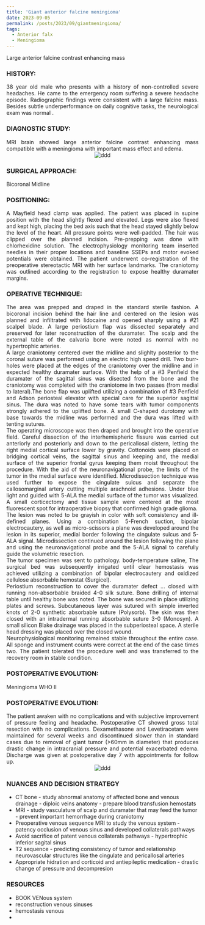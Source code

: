 ```yaml
---
title: 'Giant anterior falcine meningioma'
date: 2023-09-05
permalink: /posts/2023/09/giantmeningioma/
tags:
  - Anterior falx
  - Meningioma
---
```

Large anterior falcine contrast enhancing mass

### HISTORY: 
<div style="text-align: justify"> 38 year old male who presents with a history of non-controlled severe headaches. He came to the emergency room suffering a severe headache episode. Radiographic findings were consistent with a large falcine mass. Besides subtle underperformance on daily cognitive tasks, the neurological exam was normal . </div> 

### DIAGNOSTIC STUDY: 
<div style="text-align: justify"> MRI brain showed large anterior falcine contrast enhancing mass compatible with 
  a meningioma with important mass effect and edema. </div> 

<div align="center">
       <img src="https://lsainzvillalba.github.io/images/falcinemeningioma_pre.png" alt="ddd">
   </div>

### SURGICAL APPROACH:
Bicoronal Midline

### POSITIONING: 
<div style="text-align: justify"> A Mayfield head clamp was applied. The patient was placed in supine position 
  with the head slightly flexed and elevated. Legs were also flexed and kept high, placing the bed axis such that the head stayed slightly below the level of the heart. All pressure points were well-padded. The hair was clipped over the planned incision. 
  Pre-prepping was done with chlorhexidine solution. The electrophysiology monitoring team inserted needles in their proper locations and 
  baseline SSEPs and motor evoked potentials were obtained. The patient underwent co-registration of the 
  preoperative stereotactic MRI with her surface landmarks. The craniotomy was outlined according to the registration to expose healthy duramater margins.</div> 

### OPERATIVE TECHNIQUE:
<div style="text-align: justify"> The area was prepped and draped in the standard sterile fashion. A bicoronal incision behind the hair line and centered on the lesion was planned and infiltrated with lidocaine and opened sharply using a #21 scalpel blade. A large periostium flap was dissected separately and preserved for later reconstruction of the duramater. The scalp and the external table of the calvaria bone were noted as normal with no hypertrophic arteries.</div> 

<div style="text-align: justify"> A large craniotomy centered over the midline and slighlty posterior to the coronal suture was performed using an electric high speed drill. Two burr-holes were placed at the edges of the craniotomy over the midline and in expected healthy duramater surface. With the help of a  #3 Penfield the duramater of the sagittal sinus was disected from the bone and the craniotomy was completed with the craniotome in two passes (from medial to lateral).The bone flap was uplifted utilizing a combination of #3 Penfield and Adson periosteal elevator with special care for the superior sagittal sinus. The dura was noted to have some tears with tumor components strongly adhered to the uplifted bone. A small C-shaped durotomy with base towards the 
  midline was performed and the dura was lifted with tenting sutures. </div> 

<div style="text-align: justify"> The operating microscope was then draped and brought into the operative field. Careful dissection 
  of the interhemispheric fissure was carried out anteriorly and posteriorly and down to the pericallosal cistern, letting the right 
  medial cortical surface lower by gravity. Cottonoids were placed on bridging cortical veins, the sagittal sinus and keeping and, 
  the medial surface of the superior frontal gyrus keeping them moist throughout the procedure. With the aid of the neuronavigational 
  probe, the limits of the tumor in the medial surface were identified. Microdissection technique was used further to expose the 
  cingulate sulcus and separate the callosomarginal artery cutting multiple arachnoid adhesions.  Under blue light and guided with 5-ALA 
  the medial surface of the tumor was visualized. A small corticectomy and tissue sample were centered at the most fluorescent spot 
  for intraoperative biopsy that confirmed high grade glioma. </div> 

<div style="text-align: justify"> The lesion was noted to be grayish in color with soft consistency and ill-defined planes. 
  Using a combination 5-French suction, bipolar electrocautery, as well as micro-scissors a plane was developed around the lesion 
  in its superior, medial border following the cingulate sulcus and 5-ALA signal. Microdissection continued around the lesion 
  following the plane and using the neuronavigational probe and the 5-ALA signal to carefully guide the volumetric resection. </div> 

<div style="text-align: justify"> The tumor specimen was sent to pathology. body-temperature saline, The surgical bed was subsequently irrigated until clear hemostasis was achieved utilizing a 
  combination of bipolar electrocautery and oxidized cellulose absorbable hemostat (Surgicel). </div> 

<div style="text-align: justify"> Periostium reconstruction to cover the duramater defect ... closed with running non-absorbable braided 4-0 silk suture. 
  Bone drilling of internal table until healthy bone was noted. The bone was secured in place utilizing plates and screws. Subcutaneous layer was sutured with simple inverted 
  knots of 2-0 synthetic absorbable suture (Polysorb). The skin was then closed with an intradermal running absorbable suture 3-0 
  (Monosyn). A small silicon Blake drainage was placed in the subperiosteal space. A sterile head dressing was placed over the closed wound.</div> 

<div style="text-align: justify"> Neurophysiological monitoring remained stable throughout the entire case. All sponge and instrument counts were correct at the end of the case times two. The patient tolerated the procedure well and was transferred 
  to the recovery room in stable condition.</div> 

### POSTOPERATIVE EVOLUTION: 
Meningioma WHO II

### POSTOPERATIVE EVOLUTION: 
<div style="text-align: justify"> The patient awaken with no complications and with subjective improvement of pressure feeling and headache. Postoperative 
  CT showed gross total resection with no complications. Dexamethasone and Levetiracetam were maintained for several weeks and discontinued slower than in standard cases due to removal of giant tumor (>60mm in diameter) that produces drastic change in intracranial pressure and potential exacerbated edema. Discharge was given at postoperative day 7 with appointments for follow up. </div> 

<div align="center">
       <img src="https://lsainzvillalba.github.io/images/falcinemeningioma_post.png" alt="ddd">
   </div>

### NUANCES AND DECISION STRATEGY
- CT bone - study abnormal anatomy of affected bone and venous drainage - diploic veins anatomy - prepare blood transfusion hemostats
- MRI - study vasculature of scalp and duramater that may feed the tumor - prevent important hemorrhage during craniotomy
-  Preoperative venous sequence MRI to study the venous system - patency occlusion of venous sinus and developed collaterals pathways
-  Avoid sacrifice of patent venous collaterals pathways - hypertrophic inferior sagital sinus
- T2 sequence - predicting consistency of tumor and relationship neurovascular structures like the cingulate and pericallosal arteries
- Appropriate hidration and corticoid and antiepileptic medication - drastic change of pressure and decompresion

### RESOURCES
- BOOK VENous system
- reconstruction venous sinuses
- hemostasis venous
- 

